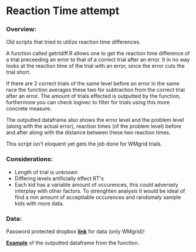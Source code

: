 # Reaction Time attempt

### Overview:

Old scripts that tried to utilize reaction time differences.

A function called getrtdiff.R allows one to get the reaction time difference of a trial preceeding an error to that of a correct trial after an error. It in no way looks at the reaction time of the trial with an error, since the error cuts the trial short.

If there are 2 correct trials of the same level before an error in the same race the function averages these two for subtraction from the correct trial after an error. The amount of trials effected is outputted by the function, furthermore you can check logivec to filter for trials using this more concrete measure. 

The outputted dataframe also shows the error level and the problem level (along with the actual error), reaction times (of the problem level) before and after along with the distance between these two reaction times. 

This script isn't eloquent yet gets the job done for WMgrid trials.

### Considerations:
+ Length of trial is unknown
+ Differing levels artificially effect RT's
+ Each kid has a variable amount of occurences, this could adversely interplay with other factors. To strenghten analysis it would be ideal of find a min amount of acceptiable occurences and randomaly sample kids with more data.

### Data:

Password protected dropbox [**link**](https://www.dropbox.com/s/gcadz4if72re47u/WMgrid_trials_trainingfullpure.zip?dl=0) for data (only WMgrid)!

[**Example**](https://www.dropbox.com/s/tm1xai151701uad/example_getrtdiff.zip?dl=0) of the outputted dataframe from the function.